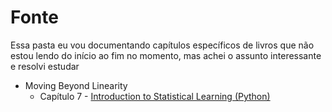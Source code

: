 # Fonte
Essa pasta eu vou documentando capítulos específicos de livros que não estou lendo do início ao fim no momento, mas achei o assunto interessante e resolvi estudar
- Moving Beyond Linearity
  - Capítulo 7 - [Introduction to Statistical Learning (Python)](https://www.statlearning.com/)
